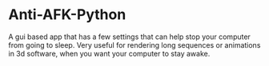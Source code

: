 # Anti-AFK-Python
A gui based app that has a few settings that can help stop your computer from going to sleep. Very useful for rendering long sequences or animations in 3d software, when you want your computer to stay awake.
